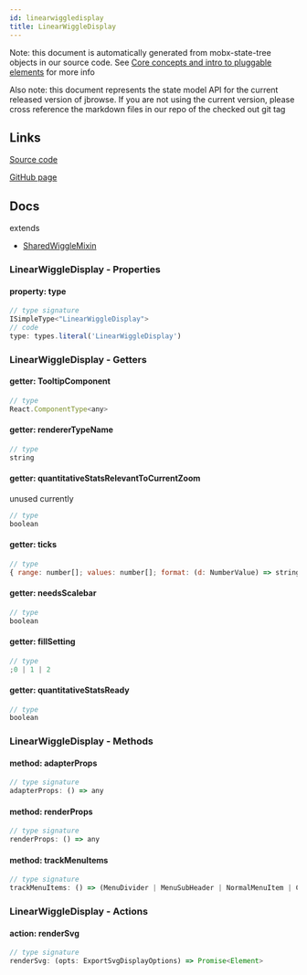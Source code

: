 ```yaml
---
id: linearwiggledisplay
title: LinearWiggleDisplay
---
```


Note: this document is automatically generated from mobx-state-tree objects in
our source code. See
[Core concepts and intro to pluggable elements](/docs/developer_guide/) for more
info

Also note: this document represents the state model API for the current released
version of jbrowse. If you are not using the current version, please cross
reference the markdown files in our repo of the checked out git tag

## Links

[Source code](https://github.com/GMOD/jbrowse-components/blob/main/plugins/wiggle/src/LinearWiggleDisplay/model.ts)

[GitHub page](https://github.com/GMOD/jbrowse-components/tree/main/website/docs/models/LinearWiggleDisplay.md)

## Docs

extends

- [SharedWiggleMixin](../sharedwigglemixin)

### LinearWiggleDisplay - Properties

#### property: type

```js
// type signature
ISimpleType<"LinearWiggleDisplay">
// code
type: types.literal('LinearWiggleDisplay')
```

### LinearWiggleDisplay - Getters

#### getter: TooltipComponent

```js
// type
React.ComponentType<any>
```

#### getter: rendererTypeName

```js
// type
string
```

#### getter: quantitativeStatsRelevantToCurrentZoom

unused currently

```js
// type
boolean
```

#### getter: ticks

```js
// type
{ range: number[]; values: number[]; format: (d: NumberValue) => string; position: ScaleLinear<number, number, never> | ScaleQuantize<number, never>; }
```

#### getter: needsScalebar

```js
// type
boolean
```

#### getter: fillSetting

```js
// type
;0 | 1 | 2
```

#### getter: quantitativeStatsReady

```js
// type
boolean
```

### LinearWiggleDisplay - Methods

#### method: adapterProps

```js
// type signature
adapterProps: () => any
```

#### method: renderProps

```js
// type signature
renderProps: () => any
```

#### method: trackMenuItems

```js
// type signature
trackMenuItems: () => (MenuDivider | MenuSubHeader | NormalMenuItem | CheckboxMenuItem | RadioMenuItem | SubMenuItem | { ...; } | { ...; } | { ...; })[]
```

### LinearWiggleDisplay - Actions

#### action: renderSvg

```js
// type signature
renderSvg: (opts: ExportSvgDisplayOptions) => Promise<Element>
```
